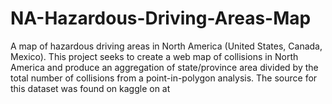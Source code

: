 # NA-Hazardous-Driving-Areas-Map
A map of hazardous driving areas in North America (United States, Canada, Mexico). This project seeks to create a web map of collisions in North America and produce an aggregation of state/province area divided by the total number of collisions from a point-in-polygon analysis. The source for this dataset was found on kaggle on at <a href="https://www.kaggle.com/terenceshin/hazardous-driving-spots-around-the-world" This Link>

